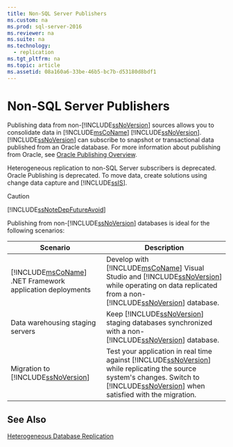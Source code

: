 ```yaml
---
title: Non-SQL Server Publishers
ms.custom: na
ms.prod: sql-server-2016
ms.reviewer: na
ms.suite: na
ms.technology: 
  - replication
ms.tgt_pltfrm: na
ms.topic: article
ms.assetid: 08a160a6-33be-46b5-bc7b-d53180d8bdf1
---
```

# Non-SQL Server Publishers
  Publishing data from non-[!INCLUDE[ssNoVersion](../../Topics/TopicNameContainA/includes/ssNoVersion_md.md)] sources allows you to consolidate data in [!INCLUDE[msCoName](../../Topics/TopicNameContainA/includes/msCoName_md.md)] [!INCLUDE[ssNoVersion](../../Topics/TopicNameContainA/includes/ssNoVersion_md.md)]. [!INCLUDE[ssNoVersion](../../Topics/TopicNameContainA/includes/ssNoVersion_md.md)] can subscribe to snapshot or transactional data published from an Oracle database. For more information about publishing from Oracle, see [Oracle Publishing Overview](../../Topics/TopicNameNotContainA/Oracle-Publishing-Overview.md).  
  
 Heterogeneous replication to non-SQL Server subscribers is deprecated. Oracle Publishing is deprecated. To move data, create solutions using change data capture and [!INCLUDE[ssIS](../../Topics/TopicNameContainA/includes/ssIS_md.md)].  
  
> [!CAUTION]  
>  [!INCLUDE[ssNoteDepFutureAvoid](../../Topics/TopicNameContainA/includes/ssNoteDepFutureAvoid_md.md)]  
  
 Publishing from non-[!INCLUDE[ssNoVersion](../../Topics/TopicNameContainA/includes/ssNoVersion_md.md)] databases is ideal for the following scenarios:  
  
|Scenario|Description|  
|--------------|-----------------|  
|[!INCLUDE[msCoName](../../Topics/TopicNameContainA/includes/msCoName_md.md)] .NET Framework application deployments|Develop with [!INCLUDE[msCoName](../../Topics/TopicNameContainA/includes/msCoName_md.md)] Visual Studio and [!INCLUDE[ssNoVersion](../../Topics/TopicNameContainA/includes/ssNoVersion_md.md)] while operating on data replicated from a non-[!INCLUDE[ssNoVersion](../../Topics/TopicNameContainA/includes/ssNoVersion_md.md)] database.|  
|Data warehousing staging servers|Keep [!INCLUDE[ssNoVersion](../../Topics/TopicNameContainA/includes/ssNoVersion_md.md)] staging databases synchronized with a non-[!INCLUDE[ssNoVersion](../../Topics/TopicNameContainA/includes/ssNoVersion_md.md)] database.|  
|Migration to [!INCLUDE[ssNoVersion](../../Topics/TopicNameContainA/includes/ssNoVersion_md.md)]|Test your application in real time against [!INCLUDE[ssNoVersion](../../Topics/TopicNameContainA/includes/ssNoVersion_md.md)] while replicating the source system's changes. Switch to [!INCLUDE[ssNoVersion](../../Topics/TopicNameContainA/includes/ssNoVersion_md.md)] when satisfied with the migration.|  
  
## See Also  
 [Heterogeneous Database Replication](../../Topics/TopicNameNotContainA/Heterogeneous-Database-Replication.md)  
  
  